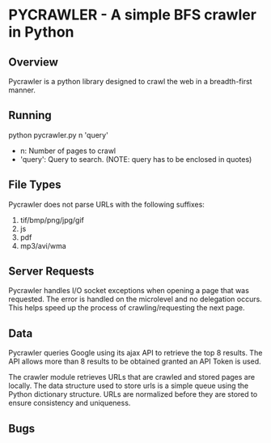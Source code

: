 PYCRAWLER - A simple BFS crawler in Python
==========================================

Overview
--------
Pycrawler is a python library designed to crawl the web in a breadth-first manner.

Running
-------
python pycrawler.py n 'query'

- n: Number of pages to crawl
- 'query': Query to search. (NOTE: query has to be enclosed in quotes)

File Types
----------
Pycrawler does not parse URLs with the following suffixes:

1. tif/bmp/png/jpg/gif
2. js
3. pdf
4. mp3/avi/wma

Server Requests
---------------
Pycrawler handles I/O socket exceptions when opening a page that was requested.
The error is handled on the microlevel and no delegation occurs. This helps speed up
the process of crawling/requesting the next page. 

Data
----
Pycrawler queries Google using its ajax API to retrieve the top 8 results. The API allows more than
8 results to be obtained granted an API Token is used.

The crawler module retrieves URLs that are crawled and stored pages are locally. The data structure
used to store urls is a simple queue using the Python dictionary structure. URLs are normalized before
they are stored to ensure consistency and uniqueness.

Bugs
----
